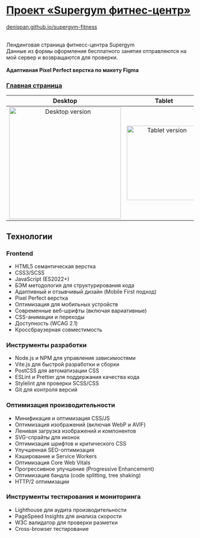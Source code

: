 # [Проект «Supergym фитнес-центр»](https://denispan.github.io/supergym-fitness/index.html)

[denispan.github.io/supergym-fitness](https://denispan.github.io/supergym-fitness/index.html) </br></br>

Лендинговая страница фитнесс-центра Supergym</br>
Данные из формы оформления бесплатного занятия отправляются на мой сервер и возвращаются для проверки.</br></br>
<strong>Адаптивная Pixel Perfect верстка по макету Figma</strong>

### [Главная страница](https://denispan.github.io/supergym-fitness/)
| Desktop | Tablet | Mobile |
|:---------------:|:--------------:|:----------------:|
| <img width="300" alt="Desktop version" src="https://github.com/user-attachments/assets/2ba565d9-c00c-407e-97fa-dd574e72ffd1" /> | <img width="200" alt="Tablet version" src="https://github.com/user-attachments/assets/5321eae8-9687-447d-a4c2-3f80547517d7" /> | <img width="150" alt="Mobile version" src="https://github.com/user-attachments/assets/cf9d61c9-3903-46c7-8eec-76053663cfd2" /> |

## Технологии

### Frontend
- HTML5 семантическая верстка
- CSS3/SCSS
- JavaScript (ES2022+)
- БЭМ методология для структурирования кода
- Адаптивный и отзывчивый дизайн (Mobile First подход)
- Pixel Perfect верстка
- Оптимизация для мобильных устройств
- Современные веб-шрифты (включая вариативные)
- CSS-анимации и переходы
- Доступность (WCAG 2.1)
- Кроссбраузерная совместимость

### Инструменты разработки
- Node.js и NPM для управления зависимостями
- Vite.js для быстрой разработки и сборки
- PostCSS для автоматизации CSS
- ESLint и Prettier для поддержания качества кода
- Stylelint для проверки SCSS/CSS
- Git для контроля версий

### Оптимизация производительности
- Минификация и оптимизация CSS/JS
- Оптимизация изображений (включая WebP и AVIF)
- Ленивая загрузка изображений и компонентов
- SVG-спрайты для иконок
- Оптимизация шрифтов и критического CSS
- Улучшенная SEO-оптимизация
- Кэширование и Service Workers
- Оптимизация Core Web Vitals
- Прогрессивное улучшение (Progressive Enhancement)
- Оптимизация бандла (code splitting, tree shaking)
- HTTP/2 оптимизации

### Инструменты тестирования и мониторинга
- Lighthouse для аудита производительности
- PageSpeed Insights для анализа скорости
- W3C валидатор для проверки разметки
- Cross-browser тестирование
